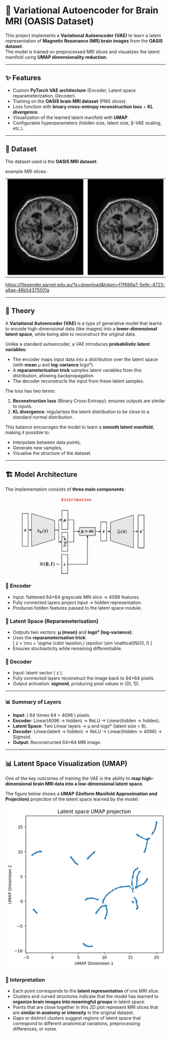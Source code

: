 # 🧠 Variational Autoencoder for Brain MRI (OASIS Dataset)

This project implements a **Variational Autoencoder (VAE)** to learn a latent representation of **Magnetic Resonance (MR) brain images** from the **OASIS dataset**.  
The model is trained on preprocessed MRI slices and visualizes the latent manifold using **UMAP dimensionality reduction**.

---

## ✨ Features
- Custom **PyTorch VAE architecture** (Encoder, Latent space reparameterization, Decoder).
- Training on the **OASIS brain MRI dataset** (PNG slices).
- Loss function with **binary cross-entropy reconstruction loss** + **KL divergence**.
- Visualization of the learned latent manifold with **UMAP**.
- Configurable hyperparameters (hidden size, latent size, β-VAE scaling, etc.).

---

## 📂 Dataset

The dataset used is the **OASIS MRI dataset**:

example MRI slices: 
<table>
  <tr>
    <td><img src="images/MRI_slice_1.png" alt="MRI Slice 1" width="400" height="300"></td>
    <td><img src="images/MRI_slice_2.png" alt="MRI Slice 2" width="400" height="300"></td>
  </tr>
</table>

https://filesender.aarnet.edu.au/?s=download&token=f7f699a7-5e9c-4723-a6ae-48b54375501a 

---
## 📖 Theory
A **Variational Autoencoder (VAE)** is a type of generative model that learns to encode high-dimensional data (like images) into a **lower-dimensional latent space**, while being able to reconstruct the original data.  

Unlike a standard autoencoder, a VAE introduces **probabilistic latent variables**:
- The encoder maps input data into a distribution over the latent space (with **mean** μ and **log-variance** logσ²).  
- A **reparameterisation trick** samples latent variables from this distribution, allowing backpropagation.  
- The decoder reconstructs the input from these latent samples.  

The loss has two terms:
1. **Reconstruction loss** (Binary Cross-Entropy): ensures outputs are similar to inputs.  
2. **KL divergence**: regularises the latent distribution to be close to a standard normal distribution.  

This balance encourages the model to learn a **smooth latent manifold**, making it possible to:
- Interpolate between data points,  
- Generate new samples,  
- Visualise the structure of the dataset.

---

## 🏗️ Model Architecture

The implementation consists of **three main components**:

![Model](images/Screenshot%202025-09-18%20002226.png)

### 🔹 Encoder
- Input: flattened 64×64 grayscale MRI slice → 4096 features.  
- Fully connected layers project input → hidden representation.  
- Produces hidden features passed to the latent space module.  

### 🔹 Latent Space (Reparameterisation)
- Outputs two vectors: **μ (mean)** and **logσ² (log-variance)**.  
- Uses the **reparameterisation trick**:  
  \[
  z = \mu + \sigma \cdot \epsilon,\ \epsilon \sim \mathcal{N}(0, I)
  \]  
- Ensures stochasticity while remaining differentiable.  

### 🔹 Decoder
- Input: latent vector \( z \).  
- Fully connected layers reconstruct the image back to 64×64 pixels.  
- Output activation: **sigmoid**, producing pixel values in \([0, 1]\).  

---

### 📊 Summary of Layers

- **Input**: \( 64 \times 64 = 4096 \) pixels.  
- **Encoder**: Linear(4096 → hidden) → ReLU → Linear(hidden → hidden).  
- **Latent Space**: Two Linear layers → μ and logσ² (latent size = 8).  
- **Decoder**: Linear(latent → hidden) → ReLU → Linear(hidden → 4096) → Sigmoid.  
- **Output**: Reconstructed 64×64 MRI image.  

---
## 📊 Latent Space Visualization (UMAP)

One of the key outcomes of training the VAE is the ability to **map high-dimensional brain MRI data into a low-dimensional latent space**.  

The figure below shows a **UMAP (Uniform Manifold Approximation and Projection)** projection of the latent space learned by the model:

![Latent UMAP](images/latent_umap.png)

### 🔎 Interpretation
- Each point corresponds to the **latent representation** of one MRI slice.  
- Clusters and curved structures indicate that the model has learned to **organize brain images into meaningful groups** in latent space.  
- Points that are close together in this 2D plot represent MRI slices that are **similar in anatomy or intensity** in the original dataset.  
- Gaps or distinct clusters suggest regions of latent space that correspond to different anatomical variations, preprocessing differences, or noise.  

  
